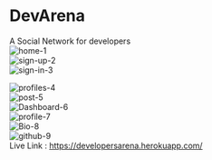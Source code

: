 # DevArena
A Social Network for developers
<br/>
![home-1](https://user-images.githubusercontent.com/63954124/128591365-3ce2dc6c-5405-45b2-9f76-ac2b035899eb.png)
<br/>
![sign-up-2](https://user-images.githubusercontent.com/63954124/128591384-40e61f86-6d91-4e81-ad42-e24cd40a084b.png)
<br/>
![sign-in-3](https://user-images.githubusercontent.com/63954124/128591388-84bc8038-fdbf-4b03-9911-482ee0216040.png)
<br/>

![profiles-4](https://user-images.githubusercontent.com/63954124/128591399-f367bc44-2903-4262-acbd-fad386ce1df4.png)
<br/>
![post-5](https://user-images.githubusercontent.com/63954124/128591409-ec44bbd0-7907-4da4-ace7-a4adddca0be3.png)
<br/>
![Dashboard-6](https://user-images.githubusercontent.com/63954124/128591413-f170ec98-d227-482e-8c53-78fc90e38c66.png)
<br/>
![profile-7](https://user-images.githubusercontent.com/63954124/128591417-1e1ef067-70d3-4f7b-918a-16eb1ffe6333.png)
<br/>
![Bio-8](https://user-images.githubusercontent.com/63954124/128591426-e46a2db5-ea64-43fb-ac8b-bafa61ecae82.png)
<br/>
![github-9](https://user-images.githubusercontent.com/63954124/128591431-ddf0ba9a-06a1-40e6-936c-ed46078ce0af.png)
<br/>
Live Link : https://developersarena.herokuapp.com/
